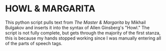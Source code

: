 # HOWL & MARGARITA

This python script pulls text from *The Master & Margarita* by Mikhail Bulgakov and inserts it into the syntax of Allen Ginsberg's "Howl." The script is not fully complete, but gets through the majority of the first stanza, this is because my hands stopped working since I was manually entering all of the parts of speech tags. 
